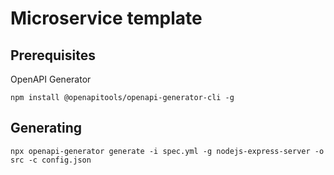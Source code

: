 # Microservice template

## Prerequisites

OpenAPI Generator

`npm install @openapitools/openapi-generator-cli -g`

## Generating

```
npx openapi-generator generate -i spec.yml -g nodejs-express-server -o src -c config.json
```